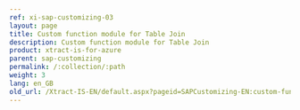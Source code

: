 ```yaml
---
ref: xi-sap-customizing-03
layout: page
title: Custom function module for Table Join
description: Custom function module for Table Join
product: xtract-is-for-azure
parent: sap-customizing
permalink: /:collection/:path
weight: 3
lang: en_GB
old_url: /Xtract-IS-EN/default.aspx?pageid=SAPCustomizing-EN:custom-function-module-for-table-join
---
```

